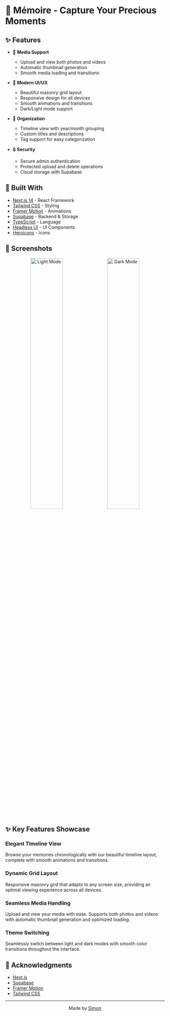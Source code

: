 # 🌟 Mémoire - Capture Your Precious Moments

## ✨ Features

- 📸 **Media Support**
  - Upload and view both photos and videos
  - Automatic thumbnail generation
  - Smooth media loading and transitions

- 🎨 **Modern UI/UX**
  - Beautiful masonry grid layout
  - Responsive design for all devices
  - Smooth animations and transitions
  - Dark/Light mode support

- 📅 **Organization**
  - Timeline view with year/month grouping
  - Custom titles and descriptions
  - Tag support for easy categorization

- 🔒 **Security**
  - Secure admin authentication
  - Protected upload and delete operations
  - Cloud storage with Supabase

## 🚀 Built With

- [Next.js 14](https://nextjs.org/) - React Framework
- [Tailwind CSS](https://tailwindcss.com/) - Styling
- [Framer Motion](https://www.framer.com/motion/) - Animations
- [Supabase](https://supabase.com/) - Backend & Storage
- [TypeScript](https://www.typescriptlang.org/) - Language
- [Headless UI](https://headlessui.com/) - UI Components
- [Heroicons](https://heroicons.com/) - Icons

## 📸 Screenshots

<div align="center">
  <img src="public/preview/light-mode.png" alt="Light Mode" width="45%" />
  &nbsp;&nbsp;
  <img src="public/preview/dark-mode.png" alt="Dark Mode" width="45%" />
</div>

## ✨ Key Features Showcase

### Elegant Timeline View
Browse your memories chronologically with our beautiful timeline layout, complete with smooth animations and transitions.

### Dynamic Grid Layout
Responsive masonry grid that adapts to any screen size, providing an optimal viewing experience across all devices.

### Seamless Media Handling
Upload and view your media with ease. Supports both photos and videos with automatic thumbnail generation and optimized loading.

### Theme Switching
Seamlessly switch between light and dark modes with smooth color transitions throughout the interface.

## 👏 Acknowledgments

* [Next.js](https://nextjs.org/)
* [Supabase](https://supabase.io/)
* [Framer Motion](https://www.framer.com/motion/)
* [Tailwind CSS](https://tailwindcss.com/)

---

<div align="center">
  Made  by <a href="https://github.com/Simon1705">Simon</a>
</div>
